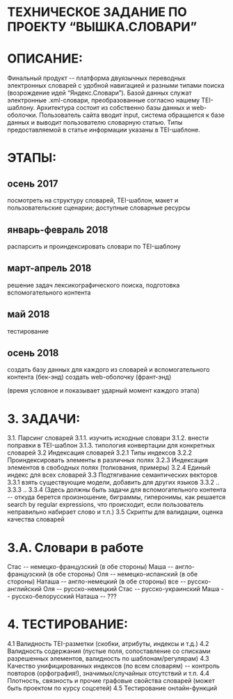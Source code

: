 # ТЕХНИЧЕСКОЕ ЗАДАНИЕ ПО ПРОЕКТУ “ВЫШКА.СЛОВАРИ”
 
# ОПИСАНИЕ:
Финальный продукт -- платформа двуязычных переводных электронных словарей с удобной навигацией и разными типами поиска (возрождение идей “Яндекс.Словари”). Базой данных служат электронные .xml-словари, преобразованные согласно нашему TEI-шаблону. Архитектура состоит из собственно базы данных и web-оболочки. Пользователь сайта вводит input, система обращается к базе данных и выводит пользователю словарную статью. Типы предоставляемой в статье информации указаны в TEI-шаблоне.


# ЭТАПЫ: 
## осень 2017
посмотреть на структуру словарей, TEI-шаблон, макет и пользовательские сценарии; доступные словарные ресурсы
## январь-февраль 2018
распарсить и проиндексировать словари по TEI-шаблону
## март-апрель 2018
решение задач лексикографического поиска, подготовка вспомогательного контента  
## май 2018
тестирование
## осень 2018
создать базу данных для каждого из словарей и вспомогательного контента (бек-энд)
создать web-оболочку (франт-энд)

(время условное и показывает ударный момент каждого этапа)

# 3. ЗАДАЧИ: 
3.1. Парсинг словарей
3.1.1. изучить исходные словари
3.1.2. внести поправки в TEI-шаблон 
3.1.3. типология конвертации для конкретных словарей 
3.2 Индексация словарей
3.2.1 Типы индексов
3.2.2 Проиндексировать элементы в различных полях
3.2.3 Индексация элементов в свободных полях (толкования, примеры) 
3.2.4 Единый индекс для всех словарей 
3.3 Подтягивание семантических векторов 
3.3.1 взять существующие модели, добавить для других языков
3.3.2 ..
3.3.3 ..
3.3.4 (Здесь должны быть задачи для вспомогательного контента -- откуда берется произношение, биграммы, гиперонимы, как решается search by regular expressions,  что происходит, если пользователь неправильно набирает слово и т.п.)
3.5 Скрипты для валидации, оценка качества словарей 

# 3.А. Словари в работе
Стас -- немецко-французский (в обе стороны)
Маша -- англо-французский (в обе стороны)
Оля -- немецко-испанский (в обе стороны)
Наташа -- англо-немецкий (в обе стороны)
все -- русско-английский 
Оля -- русско-немецкий 
Стас -- русско-украинский
Маша -- русско-белорусский
Наташа -- ???

# 4. ТЕСТИРОВАНИЕ: 
4.1 Валидность TEI-разметки (скобки, атрибуты, индексы и т.д.)
4.2 Валидность содержания (пустые поля, сопоставление со списками разрешенных элементов, валидность по шаблонам/регулярам)
4.3 Качество унифицированных индексов (по всем словарям) -- контроль повторов (орфография!), значимых/случайных отсутствий и т.п.
4.4 Плотность, связность и прочие графовые свойства словарей (может быть проектом по курсу соцсетей) 
4.5 Тестирование онлайн-функций


